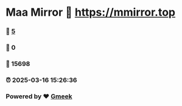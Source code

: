 # Maa Mirror :link: https://mmirror.top 
### :page_facing_up: [5](https://mmirror.top/tag.html) 
### :speech_balloon: 0 
### :hibiscus: 15698 
### :alarm_clock: 2025-03-16 15:26:36 
### Powered by :heart: [Gmeek](https://github.com/Meekdai/Gmeek)
